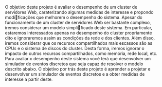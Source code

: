 O objetivo deste projeto é avaliar o desempenho de um cluster de servidores Web, caraterizando algumas medidas de interesse e propondo modificações que melhorem o desempenho do sistema. Apesar do funcionamento de um cluster de servidores Web ser bastante complexo, iremos considerar um modelo simplificado deste sistema. Em particular, estaremos interessados apenas no desempenho do cluster propriamente dito e ignoraremos assim as condições da rede e dos clientes. Além disso, iremos considerar que os recursos compartilhados mais escassos são as CPUs e o sistema de discos do cluster. Desta forma, iremos ignorar o impacto de outros recursos compartilhados, como memória, rede local, etc. Para avaliar o desempenho deste sistema você terá que desenvolver um simulador de eventos discretos que seja capaz de resolver o modelo descrito abaixo. O objetivo por trás deste projeto é aprender a projetar e desenvolver um simulador de eventos discretos e a obter medidas de interesse a partir deste.
